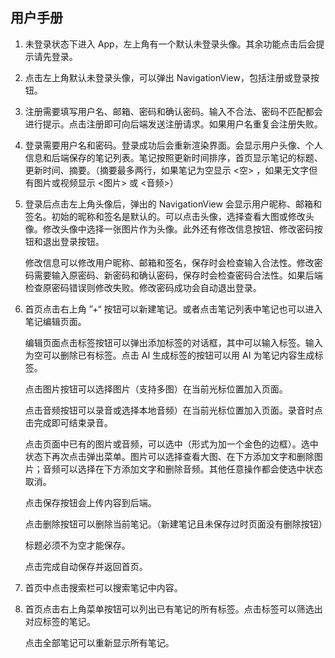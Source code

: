 ## 用户手册

1. 未登录状态下进入 App，左上角有一个默认未登录头像。其余功能点击后会提示请先登录。

2. 点击左上角默认未登录头像，可以弹出 NavigationView，包括注册或登录按钮。

3. 注册需要填写用户名、邮箱、密码和确认密码。输入不合法、密码不匹配都会进行提示。点击注册即可向后端发送注册请求。如果用户名重复会注册失败。

4. 登录需要用户名和密码。登录成功后会重新渲染界面。会显示用户头像、个人信息和后端保存的笔记列表。笔记按照更新时间排序，首页显示笔记的标题、更新时间、摘要。（摘要最多两行，如果笔记为空显示 <空> ，如果无文字但有图片或视频显示 <图片> 或 <音频>）

5. 登录后点击左上角头像后，弹出的 NavigationView 会显示用户昵称、邮箱和签名。初始的昵称和签名是默认的。可以点击头像，选择查看大图或修改头像。修改头像中选择一张图片作为头像。此外还有修改信息按钮、修改密码按钮和退出登录按钮。

	修改信息可以修改用户昵称、邮箱和签名，保存时会检查输入合法性。修改密码需要输入原密码、新密码和确认密码，保存时会检查密码合法性。如果后端检查原密码错误则修改失败。修改密码成功会自动退出登录。

6. 首页点击右上角 ”+“ 按钮可以新建笔记。或者点击笔记列表中笔记也可以进入笔记编辑页面。

	编辑页面点击标签按钮可以弹出添加标签的对话框，其中可以输入标签。输入为空可以删除已有标签。点击 AI 生成标签的按钮可以用 AI 为笔记内容生成标签。

	点击图片按钮可以选择图片（支持多图）在当前光标位置加入页面。

	点击音频按钮可以录音或选择本地音频）在当前光标位置加入页面。录音时点击完成即可结束录音。

	点击页面中已有的图片或音频，可以选中（形式为加一个金色的边框）。选中状态下再次点击弹出菜单。图片可以选择查看大图、在下方添加文字和删除图片；音频可以选择在下方添加文字和删除音频。其他任意操作都会使选中状态取消。

	点击保存按钮会上传内容到后端。

	点击删除按钮可以删除当前笔记。（新建笔记且未保存过时页面没有删除按钮）

	标题必须不为空才能保存。

	点击完成自动保存并返回首页。

7. 首页中点击搜索栏可以搜索笔记中内容。

8. 首页点击右上角菜单按钮可以列出已有笔记的所有标签。点击标签可以筛选出对应标签的笔记。

	点击全部笔记可以重新显示所有笔记。

